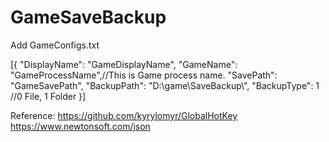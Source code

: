 # GameSaveBackup


Add GameConfigs.txt

[{
	"DisplayName": "GameDisplayName",
	"GameName": "GameProcessName",//This is Game process name.
	"SavePath": "GameSavePath",
	"BackupPath": "D:\\game\\SaveBackup\\",
	"BackupType": 1 //0 File, 1 Folder
}]


Reference:
https://github.com/kyrylomyr/GlobalHotKey
https://www.newtonsoft.com/json
